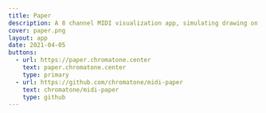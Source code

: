 ```yaml
---
title: Paper
description: A 8 channel MIDI visualization app, simulating drawing on a fading out virtual paper
cover: paper.png
layout: app
date: 2021-04-05
buttons:
  - url: https://paper.chromatone.center
    text: paper.chromatone.center
    type: primary
  - url: https://github.com/chromatone/midi-paper
    text: chromatone/midi-paper
    type: github
---
```

